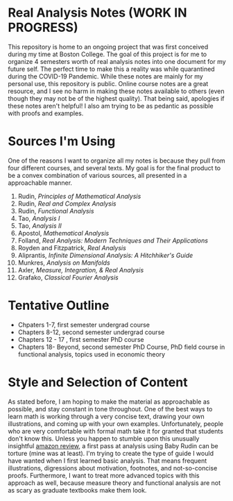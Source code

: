 # Real Analysis Notes (WORK IN PROGRESS)
This repository is home to an ongoing project that was first conceived during my time at Boston College. The goal of this project is for me to organize 4 semesters worth of real analysis notes into one document for my future self. The perfect time to make this a reality was while quarantined during the COVID-19 Pandemic. While these notes are mainly for my personal use, this repository is public. Online course notes are a great resource, and I see no harm in making these notes available to others (even though they may not be of the highest quality). That being said, apologies if these notes aren't helpful! I also am trying to be as pedantic as possible with proofs and examples.

# Sources I'm Using
One of the reasons I want to organize all my notes is because they pull from four different courses, and several texts. My goal is for the final product to be a convex combination of various sources, all presented in a approachable manner. 

1. Rudin, *Principles of Mathematical Analysis* 
2. Rudin, *Real and Complex Analysis* 
3. Rudin, *Functional Analysis*
4. Tao, *Analysis I*
5. Tao, *Analysis II*
6. Apostol, *Mathematical Analysis*
7. Folland, *Real Analysis: Modern Techniques and Their Applications*
8. Royden and Fitzpatrick, *Real Analysis*
9. Aliprantis, *Infinite Dimensional Analysis: A Hitchhiker's Guide*
10. Munkres, *Analysis on Manifolds*
11. Axler, *Measure, Integration, & Real Analysis*
12. Grafako, *Classical Fourier Analysis*

# Tentative Outline
- Chpaters 1-7, first semester undergrad course
- Chapters 8-12, second semester undergrad course
- Chapters 12 - 17 , first semester PhD course
- Chapters 18- Beyond, second semester PhD Course, PhD field course in functional analysis, topics used in economic theory 

# Style and Selection of Content
As stated before, I am hoping to make the material as approachable as possible, and stay constant in tone throughout. One of the best ways to learn math is working through a very concise text, drawing your own illustrations, and coming up with your own examples. Unfortunately, people who are very comfortable with formal math take it for granted that students don't know this. Unless you happen to stumble upon this unusually insightful [amazon review](https://www.amazon.com/review/R23MC2PCAJYHCB), a first pass at analysis using Baby Rudin can be torture (mine was at least). I'm trying to create the type of guide I would have wanted when I first learned basic analysis. That means frequent illustrations, digressions about motivation, footnotes, and not-so-concise proofs. Furthermore, I want to treat more advanced topics with this approach as well, because measure theory and functional analysis are not as scary as graduate textbooks make them look.  
